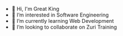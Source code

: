 - 👋 Hi, I'm Great King
- 👀 I’m interested in Software Engineering
- 🌱 I’m currently learning Web Development
- 💞️ I’m looking to collaborate on Zuri Training

<!---
GreatKing549/GreatKing549 is a ✨ special ✨ repository because its `README.md` (this file) appears on your GitHub profile.
You can click the Preview link to take a look at your changes.
--->
